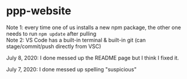 # ppp-website
Note 1: every time one of us installs a new npm package, the other one needs to run `npm update` after pulling  
Note 2: VS Code has a built-in terminal & built-in git (can stage/commit/push directly from VSC)

July 8, 2020: I done messed up the README page but I think I fixed it.

July 7, 2020: I done messed up spelling "suspicious"
